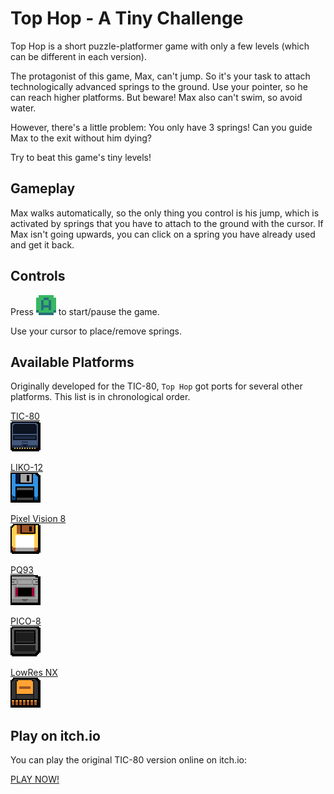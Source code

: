 # Top Hop - A Tiny Challenge

Top Hop is a short puzzle-platformer game with only a few levels (which can be different in each version).

The protagonist of this game, Max, can't jump. So it's your task to attach technologically advanced springs to the ground.
Use your pointer, so he can reach higher platforms. But beware! Max also can't swim, so avoid water.

However, there's a little problem: You only have 3 springs! Can you guide Max to the exit without him dying?

Try to beat this game's tiny levels!

## Gameplay

Max walks automatically, so the only thing you control is his jump, which is activated by springs that you have to attach to the ground with the cursor. If Max isn't going upwards, you can click on a spring you have already used and get it back.

## Controls

Press ![A-Button](images/button-a.png) to start/pause the game.

Use your cursor to place/remove springs.

## Available Platforms

Originally developed for the TIC-80, `Top Hop` got ports for several other platforms. This list is in chronological order.

[TIC-80  
![TIC-80](images/tic80.png)](TIC-80/)

[LIKO-12  
![LIKO-12](images/liko12.png)](LIKO-12/)

[Pixel Vision 8  
![Pixel Vision 8](images/pv8.png)](PixelVision8/)

[PQ93  
![PQ93](images/pq93.png)](PQ93/)

[PICO-8  
![PICO-8](images/pico8.png)](PICO-8/)

[LowRes NX  
![LowRes NX](images/lowresnx.png)](LowResNX/)

## Play on itch.io

You can play the original TIC-80 version online on itch.io:

[PLAY NOW!](https://mega-sparkmaster.itch.io/top-hop)
